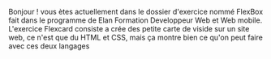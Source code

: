 Bonjour ! vous ètes actuellement dans le dossier d'exercice nommé FlexBox fait dans le programme de Elan Formation Developpeur Web et Web mobile.
L'exercice Flexcard consiste a crée des petite carte de viside sur un site web, ce n'est que du HTML et CSS, mais ça montre bien ce qu'on peut faire avec ces deux langages
